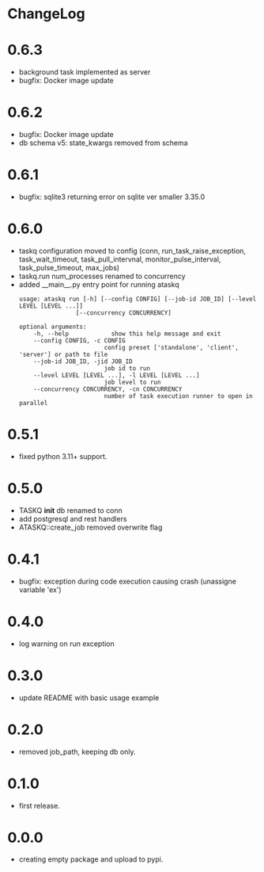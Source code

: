 # ChangeLog

# 0.6.3
- background task implemented as server
- bugfix: Docker image update

# 0.6.2
- bugfix: Docker image update
- db schema v5: state_kwargs removed from schema

# 0.6.1
- bugfix: sqlite3 returning error on sqlite ver smaller 3.35.0

# 0.6.0
- taskq configuration moved to config
(conn, run_task_raise_exception, task_wait_timeout, task_pull_intervnal, monitor_pulse_interval, task_pulse_timeout, max_jobs)
- taskq.run num_processes renamed to concurrency
- added \_\_main\_\_.py entry point for running ataskq
    ```
    usage: ataskq run [-h] [--config CONFIG] [--job-id JOB_ID] [--level LEVEL [LEVEL ...]]
                    [--concurrency CONCURRENCY]

    optional arguments:
        -h, --help            show this help message and exit
        --config CONFIG, -c CONFIG
                            config preset ['standalone', 'client', 'server'] or path to file
        --job-id JOB_ID, -jid JOB_ID
                            job id to run
        --level LEVEL [LEVEL ...], -l LEVEL [LEVEL ...]
                            job level to run
        --concurrency CONCURRENCY, -cn CONCURRENCY
                            number of task execution runner to open in parallel
    ```

# 0.5.1
- fixed python 3.11+ support.

# 0.5.0
- TASKQ __init__ db renamed to conn
- add postgresql and rest handlers
- ATASKQ::create_job removed overwrite flag

# 0.4.1
- bugfix: exception during code execution causing crash (unassigne variable 'ex')

# 0.4.0
- log warning on run exception

# 0.3.0
- update README with basic usage example

# 0.2.0
- removed job_path, keeping db only.

# 0.1.0
- first release.

# 0.0.0
- creating empty package and upload to pypi.
